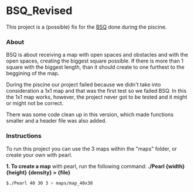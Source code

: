 # **BSQ_Revised**
This project is a (possible) fix for the [BSQ](https://github.com/brpereiraa/42.piscine/tree/main/C/BSQ) done during the piscine.  

### **About**
BSQ is about receiving a map with open spaces and obstacles and with the open spaces, creating the biggest square possible. If there is more than 1 square with the biggest length, than it should create to one furthest to the beggining of the map. 

During the piscine our project failed because we didn't take into consideration a 1x1 map and that was the first test so we failed BSQ. In this the 1x1 map works, however, the project never got to be tested and it might or might not be correct.

There was some code clean up in this version, which made functions smaller and a header file was also added.

### **Instructions**
To run this project you can use the 3 maps within the "maps" folder, or create your own with pearl.

**1. To create a map** with pearl, run the following command:
**./Pearl {width} {height} {density} > {file}**

```sh
$./Pearl 40 30 3 > maps/map_40x30
```